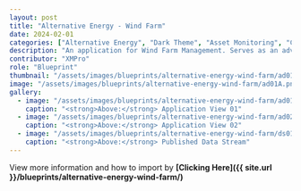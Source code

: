 ```yaml
---
layout: post
title: "Alternative Energy - Wind Farm"
date: 2024-02-01
categories: ["Alternative Energy", "Dark Theme", "Asset Monitoring", "Condition Monitoring", "Unity", "Recommendations"]
description: "An application for Wind Farm Management. Serves as an advanced hub for real-time monitoring, analytics, and control of multiple wind farms from a centralized location."
contributor: "XMPro"
role: "Blueprint"
thumbnail: "/assets/images/blueprints/alternative-energy-wind-farm/ad01A.png"
image: "/assets/images/blueprints/alternative-energy-wind-farm/ad01A.png"
gallery:
  - image: "/assets/images/blueprints/alternative-energy-wind-farm/ad01A.png"
    caption: "<strong>Above:</strong> Application View 01"
  - image: "/assets/images/blueprints/alternative-energy-wind-farm/ad02.png"
    caption: "<strong>Above:</strong> Application View 02"
  - image: "/assets/images/blueprints/alternative-energy-wind-farm/ds01.png"
    caption: "<strong>Above:</strong> Published Data Stream"
---
```


View more information and how to import by <strong>[Clicking Here]({{ site.url }}/blueprints/alternative-energy-wind-farm/)</strong>